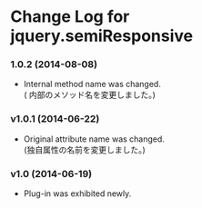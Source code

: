 # Change Log for jquery.semiResponsive

### 1.0.2 (2014-08-08)
- Internal method name was changed.  
  ( 内部のメソッド名を変更しました。)

### v1.0.1 (2014-06-22)
- Original attribute name was changed.  
  (独自属性の名前を変更しました。)

### v1.0 (2014-06-19)
- Plug-in was exhibited newly.